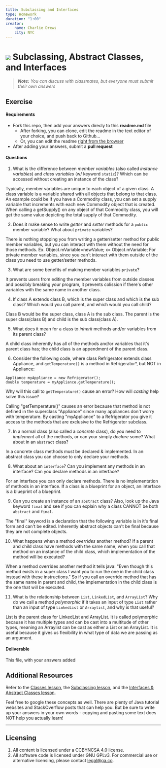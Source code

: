 ```yaml
---
title: Subclassing and Interfaces
type: Homework
duration: "1:00"
creator:
    name: Charlie Drews
    city: NYC
---
```


# ![](https://ga-dash.s3.amazonaws.com/production/assets/logo-9f88ae6c9c3871690e33280fcf557f33.png) Subclassing, Abstract Classes, and Interfaces

> ***Note:*** _You can discuss with classmates, but everyone must submit their own answers_

## Exercise

#### Requirements

- Fork this repo, then add your answers direcly to this **readme.md** file
  - After forking, you can clone, edit the readme in the text editor of your choice, and push back to Github...
  - Or, you can edit the readme [right from the browser](https://help.github.com/articles/editing-files-in-your-repository/)
- After adding your answers, submit a **pull request**

#### Questions

1. What is the difference between *member variables* (also called *instance variables*) and *class variables* (w/ keyword `static`)? Which can be accessed without creating an instance of the class?

Typically, member variables are unique to each object of a given class. A class variable is a variable shared with all objects that belong to that class. 
An example could be if you have a Commodity class, you can set a supply variable that increments with each new Commodity object that is created. When calling a getSupply() on any object of that Commodity class, you will get the same value depicting the total supply of that Commodity.


2. Does it make sense to write  *getter* and *setter* methods for a `public` member variable? What about `private` variables?

There is nothing stopping you from writing a getter/setter method for public member variables, but you can interact with them without the need for those methods. Ex. Object.mVariable=newValue; x= Object.mVariable;
For private member variables, since you can't interact with them outside of the class you need to use getter/setter methods.

3. What are some benefits of making member variables `private`?

It prevents users from editing the member variables from outside classes and possibly breaking your program, it prevents colission if there's other variables with the same name in another class.

4. If class A extends class B, which is the super class and which is the sub class? Which would you call parent, and which would you call child?

Class B would be the super class, class A is the sub class. The parent is the super class(class B) and child is the sub class(class A).

5. What does it mean for a class to *inherit* methods and/or variables from its parent class?

A child class inherently has all of the methods and/or variables that it's parent class has; the child class is an appendment of the parent class.

6. Consider the following code, where class Refrigerator extends class Appliance, and `getTemperature()` is a method in Refrigerator*, but NOT in Appliance:
  ```
  Appliance myAppliance = new Refrigerator();
  double temperature = myAppliance.getTemperature();
  ```
  Why will this call to `getTemperature()` cause an error? How will *casting* help solve this issue?

Calling "getTemperature()" causes an error because that method is not defined in the superclass "Appliance" since many appliances don't worry with temperature.
By casting "myAppliance" to a Refrigerator you give it access to the methods that are exclusive to the Refrigerator subclass. 


7. In a normal class (also called a *concrete* class), do you need to *implement* all of the methods, or can your simply *declare* some? What about in an `abstract` class?

In a concrete class methods must be declared & implemented. In an abstract class you can choose to only declare your methods.


8. What about an `interface`? Can you implement any methods in an interface? Can you declare methods in an interface?

For an interface you can only declare methods. There is no implementation of methods in an interface. If a class is a blueprint for an object, an interface is a blueprint of a blueprint.

9. Can you create an instance of an `abstract` class? Also, look up the Java keyword `final` and see if you can explain why a class CANNOT be both `abstract` and `final`.

The "final" keyword is a declaration that the following variable is in it's final form and can't be edited. Inherently abstract objects can't be final because they are not complete objects.

10. What happens when a method *overrides* another method? If a parent and child class have methods with the same name, when you call that method on an instance of the child class, which implementation of the method will be executed?

When a method overrides another method it tells java: "Even though this method exists in a super class I want you to run the one in the child class instead with these instructions." So if you call an override method that has the same name in parent and child, the implementation in the child class is the one that will be executed.

11. What is the relationship between `List`, `LinkedList`, and `ArrayList`? Why do we call a method *polymorphic* if it takes an input of type `List` rather than an input of type `LinkedList` or `Arraylist`, and why is that useful?

List is the parent class for LinkedList and ArrayList. It is called polymorphic because it has multiple types and can be cast into a multitude of other types, meaning an Arraylist can be cast as either a List or an ArrayList. It is useful because it gives us flexibility in what type of data we are passing as an argument.

#### Deliverable

This file, with your answers added

## Additional Resources

Refer to the [Classes lesson](https://github.com/ga-adi-macaron/Course-Materials/tree/master/lessons/programming-fundamentals-in-java/classes-lesson), the [Subclassing lesson](https://github.com/ga-adi-macaron/Course-Materials/tree/master/lessons/programming-fundamentals-in-java/subclassing-lesson), and the [Interfaces & Abstract Classes lesson](https://github.com/ga-adi-macaron/Course-Materials/tree/master/lessons/programming-fundamentals-in-java/interfaces-and-abstract-classes).

Feel free to google these concepts as well. There are plenty of Java tutorial websites and StackOverflow posts that can help you. But be sure to write up your answers in your own words - copying and pasting some text does NOT help you actually learn!

---

## Licensing
1. All content is licensed under a CC­BY­NC­SA 4.0 license.
2. All software code is licensed under GNU GPLv3. For commercial use or alternative licensing, please contact [legal@ga.co](mailto:legal@ga.co).
